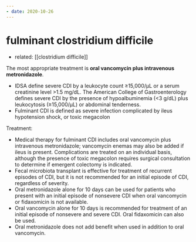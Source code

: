 ```yaml
---
- date: 2020-10-26
---
```


# fulminant clostridium difficile

- related: [[clostridium difficile]]

<!-- severe C. diff, fulminant c. diff definition, rx -->

The most appropriate treatment is **oral vancomycin plus intravenous metronidazole**.

- IDSA define severe CDI by a leukocyte count ≥15,000/µL or a serum creatinine level >1.5 mg/dL. The American College of Gastroenterology defines severe CDI by the presence of hypoalbuminemia (<3 g/dL) plus leukocytosis (≥15,000/µL) or abdominal tenderness.
- Fulminant CDI is defined as severe infection complicated by ileus hypotension shock, or toxic megacolon

Treatment:

- Medical therapy for fulminant CDI includes oral vancomycin plus intravenous metronidazole; vancomycin enemas may also be added if ileus is present. Complications are treated on an individual basis, although the presence of toxic megacolon requires surgical consultation to determine if emergent colectomy is indicated.
- Fecal microbiota transplant is effective for treatment of recurrent episodes of CDI, but it is not recommended for an initial episode of CDI, regardless of severity.
- Oral metronidazole alone for 10 days can be used for patients who present with an initial episode of nonsevere CDI when oral vancomycin or fidaxomicin is not available.
- Oral vancomycin alone for 10 days is recommended for treatment of an initial episode of nonsevere and severe CDI. Oral fidaxomicin can also be used.
- Oral metronidazole does not add benefit when used in addition to oral vancomycin.
